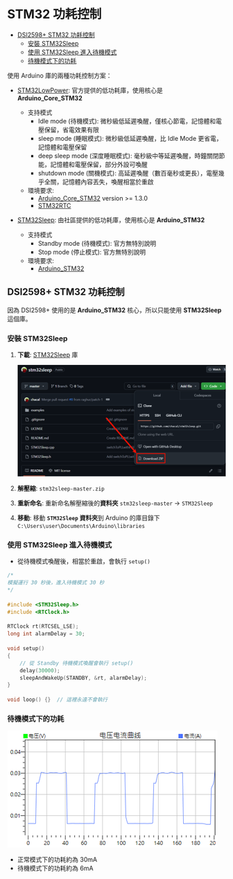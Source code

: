# STM32 功耗控制

- [DSI2598+ STM32 功耗控制](#dsi2598-stm32-%E5%8A%9F%E8%80%97%E6%8E%A7%E5%88%B6)
	- [安裝 STM32Sleep](#%E5%AE%89%E8%A3%9D-stm32sleep)
	- [使用 STM32Sleep 進入待機模式](#%E4%BD%BF%E7%94%A8-stm32sleep-%E9%80%B2%E5%85%A5%E5%BE%85%E6%A9%9F%E6%A8%A1%E5%BC%8F)
	- [待機模式下的功耗](#%E5%BE%85%E6%A9%9F%E6%A8%A1%E5%BC%8F%E4%B8%8B%E7%9A%84%E5%8A%9F%E8%80%97)


使用 Arduino 庫的兩種功耗控制方案：

- [STM32LowPower](https://github.com/stm32duino/STM32LowPower): 官方提供的低功耗庫，使用核心是 **Arduino_Core_STM32**
  - 支持模式
    - Idle mode (待機模式): 微秒級低延遲喚醒，僅核心節電，記憶體和電壓保留，省電效果有限
    - sleep mode (睡眠模式): 微秒級低延遲喚醒，比 Idle Mode 更省電，記憶體和電壓保留
    - deep sleep mode (深度睡眠模式): 毫秒級中等延遲喚醒，時鐘關閉節能，記憶體和電壓保留，部分外設可喚醒
    - shutdown mode (關機模式): 高延遲喚醒（數百毫秒或更長），電壓幾乎全關，記憶體內容丟失，喚醒相當於重啟
  - 環境要求:
    - [Arduino_Core_STM32](https://github.com/stm32duino/Arduino_Core_STM32) version >= 1.3.0
    - [STM32RTC](https://github.com/stm32duino/STM32RTC)

- [STM32Sleep](https://github.com/chacal/stm32sleep): 由社區提供的低功耗庫，使用核心是 **Arduino_STM32**
  - 支持模式
    - Standby mode (待機模式): 官方無特別說明
    - Stop mode (停止模式): 官方無特別說明
  - 環境要求:
    - [Arduino_STM32](https://github.com/rogerclarkmelbourne/Arduino_STM32)

## DSI2598+ STM32 功耗控制

因為 DSI2598+ 使用的是 **Arduino_STM32** 核心，所以只能使用 **STM32Sleep** 這個庫。

### 安裝 STM32Sleep

1. **下載**: [STM32Sleep](https://github.com/chacal/stm32sleep) 庫

    ![](../attachment/Clip_2024-11-10_21-43-04.png)

2. **解壓縮**: `stm32sleep-master.zip`

3. **重新命名**: 重新命名解壓縮後的**資料夾** `stm32sleep-master` -> `STM32Sleep`

4. **移動**: 移動 **`STM32Sleep` 資料夾**到 Arduino 的庫目錄下 `C:\Users\user\Documents\Arduino\libraries`



### 使用 STM32Sleep 進入待機模式

- 從待機模式喚醒後，相當於重啟，會執行 `setup()`

```cpp
/*
模擬運行 30 秒後，進入待機模式 30 秒
*/

#include <STM32Sleep.h>
#include <RTClock.h>

RTClock rt(RTCSEL_LSE);
long int alarmDelay = 30;

void setup()
{
    // 從 Standby 待機模式喚醒會執行 setup()
    delay(30000);
    sleepAndWakeUp(STANDBY, &rt, alarmDelay);  
}

void loop() {}  // 這裡永遠不會執行
```

### 待機模式下的功耗

![](../attachment/Clip_2024-11-10_21-36-32.png)

- 正常模式下的功耗約為 30mA
- 待機模式下的功耗約為 6mA
